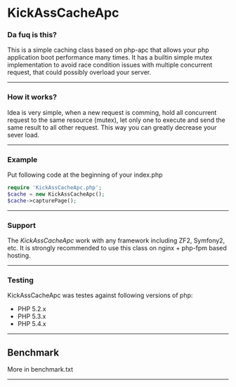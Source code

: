 # KickAssCacheApc

### Da fuq is this?
This is a simple caching class based on php-apc that allows your php application boot performance many times. 
It has a builtin simple mutex implementation to avoid race condition issues with multiple concurrent request, that could possibly overload your server.
***

### How it works?
Idea is very simple, when a new request is comming, hold all concurrent request to the same resource (mutex), let only one to execute and send the same result to all other request.
This way you can greatly decrease your sever load.
***

### Example
Put following code at the beginning of your index.php
~~~ php
require 'KickAssCacheApc.php';
$cache = new KickAssCacheApc();
$cache->capturePage();
~~~
***

### Support
The *KickAssCacheApc* work with any framework including ZF2, Symfony2, etc.
It is strongly recommended to use this class on nginx + php-fpm based hosting.
***

### Testing
KickAssCacheApc was testes against following versions of php:
- PHP 5.2.x
- PHP 5.3.x
- PHP 5.4.x
***

## Benchmark
More in benchmark.txt
***
